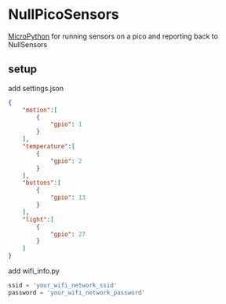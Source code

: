 # NullPicoSensors

 [MicroPython](https://www.raspberrypi.com/documentation/microcontrollers/micropython.html) for running sensors on a pico and reporting back to NullSensors

## setup

add settings.json

```json
{
    "motion":[
        {
            "gpio": 1
        }
    ],
    "temperature":[
        {
            "gpio": 2
        }
    ],
    "buttons":[
        {
            "gpio": 13
        }
    ],
    "light":[
        {
            "gpio": 27
        }
    ]
}
```

add wifi_info.py

```python
ssid = 'your_wifi_network_ssid'
password = 'your_wifi_network_password'
```
